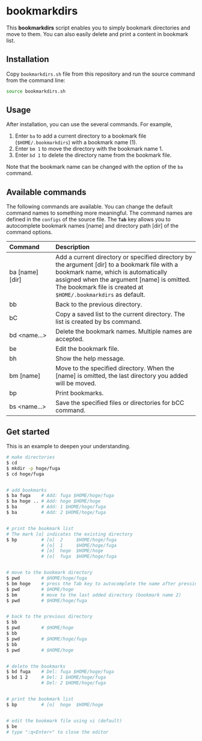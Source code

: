 # bookmarkdirs

This **bookmarkdirs** script enables you to simply bookmark directories and move to them.
You can also easily delete and print a content in bookmark list.

## Installation

Copy `bookmarkdirs.sh` file from this repository and run the source command from the command line:

``` bash
source bookmarkdirs.sh
```

## Usage

After installation, you can use the several commands.
For example,

1. Enter `ba` to add a current directory to a bookmark file (`$HOME/.bookmarkdirs`) with a bookmark name (1).
1. Enter `bm 1` to move the directory with the bookmark name 1.
1. Enter `bd 1` to delete the directory name from the bookmark file.

Note that the bookmark name can be changed with the option of the `ba` command.


## Available commands

The following commands are available.
You can change the default command names to something more meaningful.
The command names are defined in the `configs` of the source file.
The **`Tab`** key allows you to autocomplete bookmark names \[name\] and directory path \[dir\] of the command options.

Command&nbsp;&nbsp;&nbsp;&nbsp;&nbsp;&nbsp;|Description
:--|:--
ba [name] [dir]  | Add a current directory or specified directory by the argument [dir] to a bookmark file with a bookmark name, which is automatically assigned when the argument [name] is omitted. The bookmark file is created at `$HOME/.bookmarkdirs` as default.
bb               | Back to the previous directory.
bC               | Copy a saved list to the current directory. The list is created by bs command.
bd \<name...\>   | Delete the bookmark names. Multiple names are accepted.
be               | Edit the bookmark file.
bh               | Show the help message.
bm \[name\]      | Move to the specified directory. When the \[name\] is omitted, the last directory you added will be moved.
bp               | Print bookmarks.
bs \<name...\>   | Save the specified files or directories for bCC command.

## Get started

This is an example to deepen your understanding.

``` bash
# make directories
$ cd
$ mkdir -p hoge/fuga
$ cd hoge/fuga


# add bookmarks
$ ba fuga    # Add: fuga $HOME/hoge/fuga
$ ba hoge .. # Add: hoge $HOME/hoge
$ ba         # Add: 1 $HOME/hoge/fuga
$ ba         # Add: 2 $HOME/hoge/fuga


# print the bookmark list
# The mark [o] indicates the existing directory
$ bp         # [o]  2     $HOME/hoge/fuga
             # [o]  1     $HOME/hoge/fuga
             # [o]  hoge  $HOME/hoge
             # [o]  fuga  $HOME/hoge/fuga


# move to the bookmark directory
$ pwd        # $HOME/hoge/fuga
$ bm hoge    # press the Tab key to autocomplete the name after pressing 'h' of 'hoge'
$ pwd        # $HOME/hoge
$ bm         # move to the last added directory (bookmark name 2)
$ pwd        # $HOME/hoge/fuga


# back to the previous directory
$ bb
$ pwd        # $HOME/hoge
$ bb
$ pwd        # $HOME/hoge/fuga
$ bb
$ pwd        # $HOME/hoge


# delete the bookmarks
$ bd fuga    # Del: fuga $HOME/hoge/fuga
$ bd 1 2     # Del: 1 $HOME/hoge/fuga
             # Del: 2 $HOME/hoge/fuga


# print the bookmark list
$ bp         # [o]  hoge  $HOME/hoge


# edit the bookmark file using vi (default)
$ be
# type ":q<Enter>" to close the editor
```
